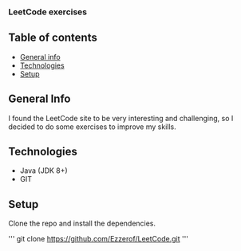 ### LeetCode exercises
## Table of contents
* [General info](#general-info)
* [Technologies](#technologies)
* [Setup](#setup)

## General Info
I found the LeetCode site to be very interesting and challenging, so I decided to do some exercises to improve my skills.

## Technologies
* Java (JDK 8+)
* GIT

## Setup
Clone the repo and install the dependencies.

'''
git clone https://github.com/Ezzerof/LeetCode.git
'''

